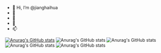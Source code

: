 - 👋 Hi, I’m @jianghaihua
- 👀 
- 🌱 
- 💞️ 
- 📫 

<!---
jianghaihua/jianghaihua is a ✨ special ✨ repository because its `README.md` (this file) appears on your GitHub profile.
You can click the Preview link to take a look at your changes.
--->
[![Anurag's GitHub stats](https://github-readme-stats.vercel.app/api?username=jianghaihua)](https://github.com/anuraghazra/github-readme-stats)
![Anurag's GitHub stats](https://github-readme-stats.vercel.app/api?username=jianghaihua&hide=contribs,prs)
![Anurag's GitHub stats](https://github-readme-stats.vercel.app/api?username=jianghaihua&count_private=true)
![Anurag's GitHub stats](https://github-readme-stats.vercel.app/api?username=jianghaihua&show_icons=true)
![Anurag's GitHub stats](https://github-readme-stats.vercel.app/api?username=jianghaihua&show_icons=true&theme=radical)


